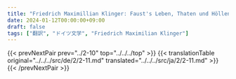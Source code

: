 ```yaml
---
title: "Friedrich Maximillian Klinger: Faust's Leben, Thaten und Höllenfahrt (1799) - 第二巻 第十一章"
date: 2024-01-12T00:00:00+09:00
draft: false
tags: ["翻訳", "ドイツ文学", "Friedrich Maximilian Klinger"]
---
```


{{< prevNextPair prev="../2-10" top="../../../top" >}}
{{< translationTable original="../../../src/de/2/2-11.md" translated="../../../src/ja/2/2-11.md" >}}
{{< /prevNextPair >}}